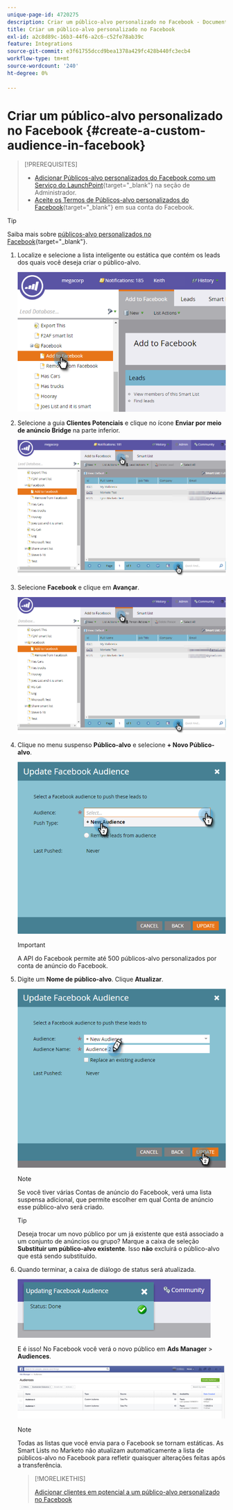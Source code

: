 ```yaml
---
unique-page-id: 4720275
description: Criar um público-alvo personalizado no Facebook - Documentação do Marketo - Documentação do produto
title: Criar um público-alvo personalizado no Facebook
exl-id: a2c8d89c-16b3-44f6-a2c6-c52fe78ab39c
feature: Integrations
source-git-commit: e3f61755dccd9bea1378a429fc428b440fc3ecb4
workflow-type: tm+mt
source-wordcount: '240'
ht-degree: 0%

---
```


# Criar um público-alvo personalizado no Facebook {#create-a-custom-audience-in-facebook}

>[!PREREQUISITES]
>
>* [Adicionar Públicos-alvo personalizados do Facebook como um Serviço do LaunchPoint](/help/marketo/product-docs/demand-generation/ad-network-integrations/add-facebook-custom-audiences-as-a-launchpoint-service.md){target="_blank"} na seção de Administrador.
>* [Aceite os Termos de Públicos-alvo personalizados do Facebook](https://www.facebook.com/ads/manage/customaudiences/tos.php){target="_blank"} em sua conta do Facebook.

>[!TIP]
>
>Saiba mais sobre [públicos-alvo personalizados no Facebook](https://www.facebook.com/help/341425252616329){target="_blank"}.

1. Localize e selecione a lista inteligente ou estática que contém os leads dos quais você deseja criar o público-alvo.

   ![](assets/create-a-custom-audience-in-facebook-1.png)

1. Selecione a guia **Clientes Potenciais** e clique no ícone **Enviar por meio de anúncio Bridge** na parte inferior.

   ![](assets/create-a-custom-audience-in-facebook-2.png)

1. Selecione **Facebook** e clique em **Avançar**.

   ![](assets/create-a-custom-audience-in-facebook-3.png)

1. Clique no menu suspenso **Público-alvo** e selecione **+ Novo Público-alvo**.

   ![](assets/create-a-custom-audience-in-facebook-4.png)

   >[!IMPORTANT]
   >
   >A API do Facebook permite até 500 públicos-alvo personalizados por conta de anúncio do Facebook.

1. Digite um **Nome de público-alvo**. Clique **Atualizar**.

   ![](assets/create-a-custom-audience-in-facebook-5.png)

   >[!NOTE]
   >
   >Se você tiver várias Contas de anúncio do Facebook, verá uma lista suspensa adicional, que permite escolher em qual Conta de anúncio esse público-alvo será criado.

   >[!TIP]
   >
   >Deseja trocar um novo público por um já existente que está associado a um conjunto de anúncios ou grupo? Marque a caixa de seleção **Substituir um público-alvo existente**. Isso **não** excluirá o público-alvo que está sendo substituído.

1. Quando terminar, a caixa de diálogo de status será atualizada.

   ![](assets/create-a-custom-audience-in-facebook-6.png)

   E é isso! No Facebook você verá o novo público em **Ads Manager** > **Audiences**.

   ![](assets/create-a-custom-audience-in-facebook-7.png)

   >[!NOTE]
   >
   >Todas as listas que você envia para o Facebook se tornam estáticas. As Smart Lists no Marketo não atualizam automaticamente a lista de públicos-alvo no Facebook para refletir quaisquer alterações feitas após a transferência.

   >[!MORELIKETHIS]
   >
   >[Adicionar clientes em potencial a um público-alvo personalizado no Facebook](/help/marketo/product-docs/demand-generation/facebook/add-leads-to-a-custom-audience-in-facebook.md)
